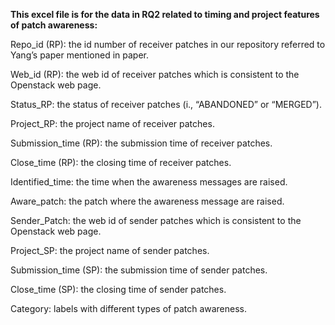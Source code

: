 **This excel file is for the data in RQ2 related to timing and project features of patch awareness:**

Repo_id (RP): the id number of receiver patches in our repository referred to Yang’s paper mentioned in paper.

Web_id (RP): the web id of receiver patches which is consistent to the Openstack web page.

Status_RP: the status of receiver patches (i., “ABANDONED” or “MERGED”).

Project_RP: the project name of receiver patches.

Submission_time (RP): the submission time of receiver patches.

Close_time (RP): the closing time of receiver patches.

Identified_time: the time when the awareness messages are raised.

Aware_patch: the patch where the awareness message are raised.

Sender_Patch: the web id of sender patches which is consistent to the Openstack web page.

Project_SP: the project name of sender patches.

Submission_time (SP): the submission time of sender patches.

Close_time (SP): the closing time of sender patches.

Category: labels with different types of patch awareness.  

